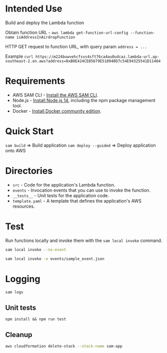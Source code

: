 # Intended Use

Build and deploy the Lambda function

Obtain function URL - `aws lambda get-function-url-config --function-name isAddressInAirdropFunction`

HTTP GET request to function URL, with query param `address = ...`

Example
`curl https://m224buwvehcfsvs4sft76ca4au0udcaz.lambda-url.ap-southeast-2.on.aws?address=0xB0E424CE85679E518940D7c54E94325541D11464`

# Requirements

* AWS SAM CLI - [Install the AWS SAM CLI](https://docs.aws.amazon.com/serverless-application-model/latest/developerguide/serverless-sam-cli-install.html).
* Node.js - [Install Node.js 14](https://nodejs.org/en/), including the npm package management tool.
* Docker - [Install Docker community edition](https://hub.docker.com/search/?type=edition&offering=community).

# Quick Start

`sam build` => Build application
`sam deploy --guided` => Deploy application onto AWS

# Directories

- `src` - Code for the application's Lambda function.
- `events` - Invocation events that you can use to invoke the function.
- `__tests__` - Unit tests for the application code. 
- `template.yaml` - A template that defines the application's AWS resources.

# Test

Run functions locally and invoke them with the `sam local invoke` command.

```bash
sam local invoke --no-event
```

```bash
sam local invoke -e events/sample_event.json
```

# Logging

`sam logs`

## Unit tests

`npm install && npm run test`


## Cleanup

```bash
aws cloudformation delete-stack --stack-name sam-app
```